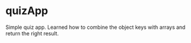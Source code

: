 # quizApp
Simple quiz app. Learned how to combine the object keys with arrays and return the right result.
